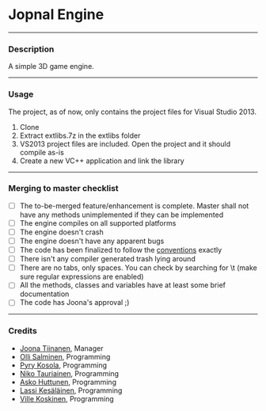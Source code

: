 # Jopnal Engine
***
### Description

A simple 3D game engine.

***
### Usage

The project, as of now, only contains the project files for Visual Studio 2013.

1. Clone
2. Extract extlibs.7z in the extlibs folder
3. VS2013 project files are included. Open the project and it should compile as-is
4. Create a new VC++ application and link the library

***
### Merging to master checklist

- [ ] The to-be-merged feature/enhancement is complete. Master shall not have any methods unimplemented if they can be implemented
- [ ] The engine compiles on all supported platforms
- [ ] The engine doesn't crash
- [ ] The engine doesn't have any apparent bugs
- [ ] The code has been finalized to follow the [conventions](https://github.com/DrJonki/Jopnal/wiki/Coding-conventions) exactly
- [ ] There isn't any compiler generated trash lying around
- [ ] There are no tabs, only spaces. You can check by searching for \t (make sure regular expressions are enabled)
- [ ] All the methods, classes and variables have at least some brief documentation
- [ ] The code has Joona's approval ;)

***
### Credits

- [Joona Tiinanen](https://github.com/DrJonki), Manager
- [Olli Salminen](https://github.com/Ormanus), Programming
- [Pyry Kosola](https://github.com/Purilainen), Programming
- [Niko Tauriainen](https://github.com/Tauski), Programming
- [Asko Huttunen](https://github.com/Ahuttunen), Programming
- [Lassi Kesäläinen](https://github.com/Kesisto), Programming
- [Ville Koskinen](https://github.com/Wolohoo), Programming
